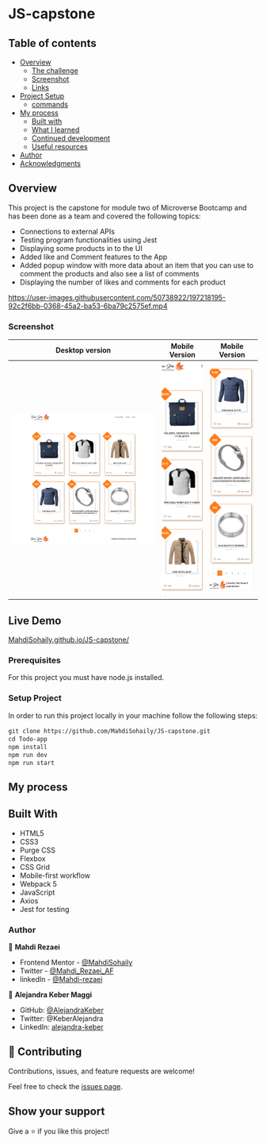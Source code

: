 # JS-capstone
## Table of contents

- [Overview](#overview)
  - [The challenge](#the-challenge)
  - [Screenshot](#screenshot)
  - [Links](#links)
- [Project Setup](#Setup-Project)
  - [commands](#command)
- [My process](#my-process)
  - [Built with](#built-with)
  - [What I learned](#what-i-learned)
  - [Continued development](#continued-development)
  - [Useful resources](#useful-resources)
- [Author](#author)
- [Acknowledgments](#acknowledgments)

## Overview
This project is the capstone for module two of Microverse Bootcamp and has been done as a team and covered the following topics:
- Connections to external APIs
- Testing program functionalities using Jest
- Displaying some products in to the UI
- Added like and Comment features to the App
- Added popup window with more data about an item that you can use to comment the products and also see a list of comments
- Displaying the number of likes and comments for each product

https://user-images.githubusercontent.com/50738922/197218195-92c2f6bb-0368-45a2-ba53-6ba79c2575ef.mp4

### Screenshot


| Desktop version                              |               Mobile Version                |               Mobile Version                |
| -------------------------------------------- | :-----------------------------------------: |  ----------------------------------------- |
| ![Solution Screenshot](./design/desktop.png) | ![Solution Screenshot](./design/mobile.png) | ![Solution Screenshot](./design/mobile2.png)|

## Live Demo
[MahdiSohaily.github.io/JS-capstone/](MahdiSohaily.github.io/JS-capstone/)
### Prerequisites

For this project you must have node.js installed.

### Setup Project

In order to run this project locally in your machine follow the following steps:
```
git clone https://github.com/MahdiSohaily/JS-capstone.git
cd Todo-app
npm install
npm run dev
npm run start
```

## My process
## Built With
- HTML5 
- CSS3
- Purge CSS
- Flexbox
- CSS Grid
- Mobile-first workflow
- Webpack 5
- JavaScript
- Axios
- Jest for testing

### Author

👤 **Mahdi Rezaei**

- Frontend Mentor - [@MahdiSohaily](https://www.frontendmentor.io/profile/MahdiSohaily)
- Twitter - [@Mahdi_Rezaei_AF](https://twitter.com/Mahdi_Rezaei_AF)
- linkedIn - [@Mahdi-rezaei](https://www.linkedin.com/in/mahdi-rezaei-74705713b)

👤 **Alejandra Keber Maggi**

- GitHub: [@AlejandraKeber](https://github.com/AlejandraKeber)
- Twitter: @KeberAlejandra
- LinkedIn: [alejandra-keber](www.linkedin.com/in/alejandra-keber)

## 🤝 Contributing

Contributions, issues, and feature requests are welcome!

Feel free to check the [issues page](https://github.com/MahdiSohaily/JS-capstone/issues).

## Show your support

Give a ⭐️ if you like this project!
